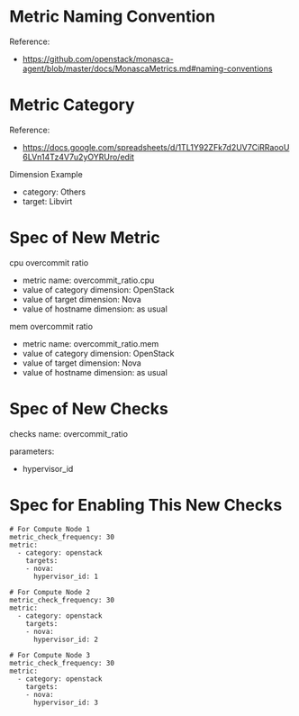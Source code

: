 # Metric Naming Convention

Reference:

* https://github.com/openstack/monasca-agent/blob/master/docs/MonascaMetrics.md#naming-conventions

# Metric Category

Reference:

* https://docs.google.com/spreadsheets/d/1TL1Y92ZFk7d2UV7CiRRaooU6LVn14Tz4V7u2yOYRUro/edit

Dimension Example

* category: Others
* target: Libvirt

# Spec of New Metric

cpu overcommit ratio

* metric name: overcommit_ratio.cpu
* value of category dimension: OpenStack
* value of target dimension: Nova
* value of hostname dimension: as usual

mem overcommit ratio

* metric name: overcommit_ratio.mem
* value of category dimension: OpenStack
* value of target dimension: Nova
* value of hostname dimension: as usual

# Spec of New Checks

checks name: overcommit_ratio

parameters:

* hypervisor_id

# Spec for Enabling This New Checks

```
# For Compute Node 1
metric_check_frequency: 30
metric:
  - category: openstack
    targets:
    - nova:
      hypervisor_id: 1

# For Compute Node 2
metric_check_frequency: 30
metric:
  - category: openstack
    targets:
    - nova:
      hypervisor_id: 2

# For Compute Node 3
metric_check_frequency: 30
metric:
  - category: openstack
    targets:
    - nova:
      hypervisor_id: 3
```
